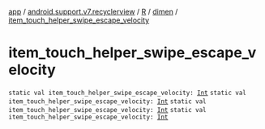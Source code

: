 [app](../../../index.md) / [android.support.v7.recyclerview](../../index.md) / [R](../index.md) / [dimen](index.md) / [item_touch_helper_swipe_escape_velocity](.)

# item_touch_helper_swipe_escape_velocity

`static val item_touch_helper_swipe_escape_velocity: `[`Int`](https://kotlinlang.org/api/latest/jvm/stdlib/kotlin/-int/index.html)
`static val item_touch_helper_swipe_escape_velocity: `[`Int`](https://kotlinlang.org/api/latest/jvm/stdlib/kotlin/-int/index.html)
`static val item_touch_helper_swipe_escape_velocity: `[`Int`](https://kotlinlang.org/api/latest/jvm/stdlib/kotlin/-int/index.html)
`static val item_touch_helper_swipe_escape_velocity: `[`Int`](https://kotlinlang.org/api/latest/jvm/stdlib/kotlin/-int/index.html)